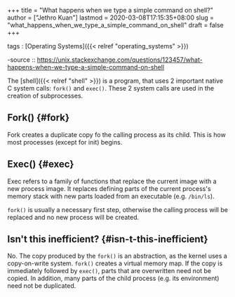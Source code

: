 +++
title = "What happens when we type a simple command on shell?"
author = ["Jethro Kuan"]
lastmod = 2020-03-08T17:15:35+08:00
slug = "what_happens_when_we_type_a_simple_command_on_shell"
draft = false
+++

tags
: [Operating Systems]({{< relref "operating_systems" >}})

-source ::
<https://unix.stackexchange.com/questions/123457/what-happens-when-we-type-a-simple-command-on-shell>

The [shell]({{< relref "shell" >}}) is a program, that uses 2 important native C system calls:
`fork()` and `exec()`. These 2 system calls are used in the creation
of subprocesses.


## Fork() {#fork}

Fork creates a duplicate copy fo the calling process as its child.
This is how most processes (except for init) begins.


## Exec() {#exec}

Exec refers to a family of functions that replace the current image
with a new process image. It replaces defining parts of the current
process's memory stack with new parts loaded from an executable (e.g.
`/bin/ls`).

`fork()` is usually a necessary first step, otherwise the calling
process will be replaced and no new process will be created.


## Isn't this inefficient? {#isn-t-this-inefficient}

No. The copy produced by the `fork()` is an abstraction, as the kernel
uses a copy-on-write system. `fork()` creates a virtual memory map. If
the copy is immediately followed by `exec()`, parts that are
overwritten need not be copied. In addition, many parts of the child
process (e.g. its environment) need not be duplicated.
